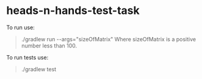 # heads-n-hands-test-task

To run use:
> ./gradlew run --args="sizeOfMatrix"
Where sizeOfMatrix is a positive number less than 100.

To run tests use:
>./gradlew test

